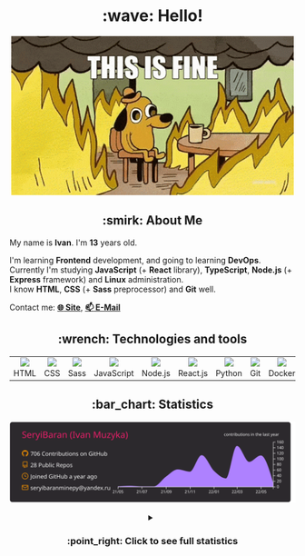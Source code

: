 <h1 align="center">:wave: Hello!</h1>

<p align="center"><img src="images/this-is-fine.gif" /></p>

<h2 align="center">:smirk: About Me</h2>

My name is **Ivan**. I'm **13** years old.

I'm learning **Frontend** development, and going to learning **DevOps**.  
Currently I'm studying **JavaScript** (+ **React** library), **TypeScript**, **Node.js** (+ **Express** framework) and **Linux** administration.  
I know **HTML**, **CSS** (+ **Sass** preprocessor) and **Git** well.  

Contact me: [**:globe_with_meridians: Site**](https://seryibaran.github.io), [**:mailbox: E-Mail**](mailto:seryibaranminepy@yandex.ru)

<h2 align="center">:wrench: Technologies and tools</h2>
<table style="border-size:0px" align="center">
  <tr>
    <td style="border: none;" width="90" align="center"><a href="https://developer.mozilla.org/docs/Web/HTML"><img src="https://cdn.iconscout.com/icon/free/png-64/html-1175208.png"></a>HTML</td>
    <td style="border: none;" width="90" align="center"><a href="https://developer.mozilla.org/docs/Web/CSS"><img src="https://cdn.iconscout.com/icon/free/png-64/css-1175237.png"></a>CSS</td>
    <td style="border: none;" width="90" align="center"><a href="https://sass-lang.com/"><img src="https://cdn.iconscout.com/icon/free/png-64/sass-226054.png"></a>Sass</td>
    <td style="border: none;" width="90" align="center"><a href="https://developer.mozilla.org/docs/Web/JavaScript"><img src="https://cdn.iconscout.com/icon/free/png-64/js-3029998.png"></a>JavaScript</td>
    <td style="border: none;" width="90" align="center"><a href="https://nodejs.org"><img src="https://cdn.iconscout.com/icon/free/png-64/node-js-1174925.png"></a>Node.js</td>
    <td style="border: none;" width="90" align="center"><a href="https://reactjs.org/"><img src="https://cdn.iconscout.com/icon/free/png-64/react-282599.png"></a>React.js</td>
    <td style="border: none;" width="90" align="center"><a href="https://www.python.org/"><img src="https://cdn.iconscout.com/icon/free/png-64/python-2-226051.png"></a>Python</td>
    <td style="border: none;" width="90" align="center"><a href="https://git-scm.com/"><img src="https://cdn.iconscout.com/icon/free/png-64/git-225996.png"></a>Git</td>
    <td style="border: none;" width="90" align="center"><a href="https://www.docker.com/"><img src="https://cdn.iconscout.com/icon/free/png-64/docker-2944835.png"></a>Docker</td>
    <td style="border: none;" width="90" align="center"><a href="https://www.kernel.org/"><img src="https://cdn.iconscout.com/icon/free/png-64/linux-1174928.png"></a>Linux</td>
  </tr>
</table>

<h2 align="center">:bar_chart: Statistics</h2>

<p align="center"><img src="https://raw.githubusercontent.com/SeryiBaran/seryibaran/master/profile-summary-card-output/monokai/0-profile-details.svg" /></p>

<details>
  <summary align="center"><h3>:point_right: <b>Click to see full statistics</b></h3></summary>

<!--START_SECTION:waka-->
![Code Time](http://img.shields.io/badge/Code%20Time-24%20hrs%2057%20mins-blue)

![Profile Views](http://img.shields.io/badge/Profile%20Views-130-blue)

**🐱 My GitHub Data** 

> 🏆 399 Contributions in the Year 2022
 > 
> 📦 259.0 kB Used in GitHub's Storage 
 > 
> 🚫 Not Opted to Hire
 > 
> 📜 33 Public Repositories 
 > 
> 🔑 1 Private Repository 
 > 
**I'm an Early 🐤** 

```text
🌞 Morning    116 commits    █████░░░░░░░░░░░░░░░░░░░░   20.68% 
🌆 Daytime    320 commits    ██████████████░░░░░░░░░░░   57.04% 
🌃 Evening    125 commits    █████░░░░░░░░░░░░░░░░░░░░   22.28% 
🌙 Night      0 commits      ░░░░░░░░░░░░░░░░░░░░░░░░░   0.0%

```
📅 **I'm Most Productive on Wednesday** 

```text
Monday       72 commits     ███░░░░░░░░░░░░░░░░░░░░░░   12.83% 
Tuesday      67 commits     ███░░░░░░░░░░░░░░░░░░░░░░   11.94% 
Wednesday    119 commits    █████░░░░░░░░░░░░░░░░░░░░   21.21% 
Thursday     63 commits     ██░░░░░░░░░░░░░░░░░░░░░░░   11.23% 
Friday       103 commits    ████░░░░░░░░░░░░░░░░░░░░░   18.36% 
Saturday     78 commits     ███░░░░░░░░░░░░░░░░░░░░░░   13.9% 
Sunday       59 commits     ██░░░░░░░░░░░░░░░░░░░░░░░   10.52%

```


📊 **This Week I Spent My Time On** 

```text
⌚︎ Time Zone: Europe/Moscow

💬 Programming Languages: 
Sublime Text Config      22 mins             █████░░░░░░░░░░░░░░░░░░░░   21.69% 
JavaScript               22 mins             █████░░░░░░░░░░░░░░░░░░░░   21.28% 
Docker                   10 mins             ██░░░░░░░░░░░░░░░░░░░░░░░   10.3% 
TypeScript               10 mins             ██░░░░░░░░░░░░░░░░░░░░░░░   10.29% 
YAML                     10 mins             ██░░░░░░░░░░░░░░░░░░░░░░░   9.94%

🔥 Editors: 
Sublime Text             1 hr 14 mins        ██████████████████░░░░░░░   71.86% 
VS Code                  25 mins             ██████░░░░░░░░░░░░░░░░░░░   24.2% 
Atom                     4 mins              █░░░░░░░░░░░░░░░░░░░░░░░░   3.94%

🐱‍💻 Projects: 
Unknown Project          33 mins             ████████░░░░░░░░░░░░░░░░░   32.05% 
docker-test              31 mins             ███████░░░░░░░░░░░░░░░░░░   30.56% 
vscdckr-test             20 mins             █████░░░░░░░░░░░░░░░░░░░░   19.75% 
ddtReactCourse           10 mins             ██░░░░░░░░░░░░░░░░░░░░░░░   10.29% 
learn-web                7 mins              █░░░░░░░░░░░░░░░░░░░░░░░░   7.35%

💻 Operating System: 
Linux                    1 hr 33 mins        ██████████████████████░░░   89.71% 
Windows                  10 mins             ██░░░░░░░░░░░░░░░░░░░░░░░   10.29%

```

**I Mostly Code in HTML** 

```text
HTML                     9 repos             ███████░░░░░░░░░░░░░░░░░░   31.03% 
JavaScript               6 repos             █████░░░░░░░░░░░░░░░░░░░░   20.69% 
SCSS                     5 repos             ████░░░░░░░░░░░░░░░░░░░░░   17.24% 
Python                   4 repos             ███░░░░░░░░░░░░░░░░░░░░░░   13.79% 
CSS                      3 repos             ██░░░░░░░░░░░░░░░░░░░░░░░   10.34%

```


**Timeline**

![Chart not found](https://raw.githubusercontent.com/SeryiBaran/SeryiBaran/master/charts/bar_graph.png) 


 Last Updated on 03/06/2022 16:36:52 UTC
<!--END_SECTION:waka-->

</details>
